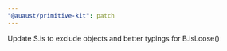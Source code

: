 ```yaml
---
"@auaust/primitive-kit": patch
---
```


Update S.is to exclude objects and better typings for B.isLoose()
